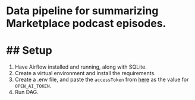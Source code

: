 # Data pipeline for summarizing Marketplace podcast episodes.

# ## Setup
1. Have Airflow installed and running, along with SQLite.
2. Create a virtual environment and install the requirements.
3. Create a .env file, and paste the `accessToken` from [here](https://chat.openai.com/api/auth/session) as the value for `OPEN_AI_TOKEN`.
4. Run DAG.